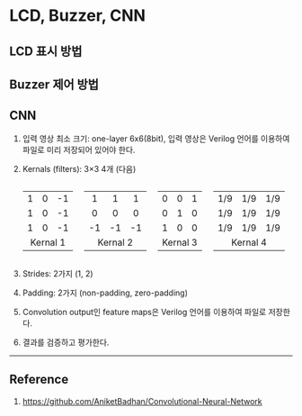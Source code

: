 # LCD, Buzzer, CNN

## LCD 표시 방법

## Buzzer 제어 방법

## CNN
1. 입력 영상 최소 크기: one-layer 6x6(8bit), 입력 영상은 Verilog 언어를 이용하여 파일로 미리 저장되어 있어야 한다. 

2. Kernals (filters): 3&times;3 4개 (다음)<br>

    <div style="display: flex; justify-content: space-between;">
        <div style="display:inline-block; float:left; margin-right:20px;">
            <table>
            <tbody style="text-align:center;">
                <tr>
                    <td>1</td>
                    <td>0</td>
                    <td>-1</td>
                </tr>
                <tr>
                    <td>1</td>
                    <td>0</td>
                    <td>-1</td>
                </tr>
                <tr>
                    <td>1</td>
                    <td>0</td>
                    <td>-1</td>
                </tr>
                <tr>
                    <td colspan="3">Kernal 1</td>
                </tr>
            </tbody>
            </table>
        </div>
        <div style="display:inline-block; float:left; margin-right:20px;">
            <table>
            <tbody style="text-align:center;">
                <tr>
                    <td>1</td>
                    <td>1</td>
                    <td>1</td>
                </tr>
                <tr>
                    <td>0</td>
                    <td>0</td>
                    <td>0</td>
                </tr>
                <tr>
                    <td>-1</td>
                    <td>-1</td>
                    <td>-1</td>
                </tr>
                <tr>
                    <td colspan="3">Kernal 2</td>
                </tr>
            </tbody>
            </table>
        </div>
        <div style="display:inline-block; float:left; margin-right:20px;">
            <table>
            <tbody style="text-align:center;">
                <tr>
                    <td>0</td>
                    <td>0</td>
                    <td>1</td>
                </tr>
                <tr>
                    <td>0</td>
                    <td>1</td>
                    <td>0</td>
                </tr>
                <tr>
                    <td>1</td>
                    <td>0</td>
                    <td>0</td>
                </tr>
                <tr>
                    <td colspan="3">Kernal 3</td>
                </tr>
            </tbody>
            </table>
        </div>
        <div style="display:inline-block; margin-right:20px;">
            <table>
            <tbody style="text-align:center;">
                <tr>
                    <td>1/9</td>
                    <td>1/9</td>
                    <td>1/9</td>
                </tr>
                <tr>
                    <td>1/9</td>
                    <td>1/9</td>
                    <td>1/9</td>
                </tr>
                <tr>
                    <td>1/9</td>
                    <td>1/9</td>
                    <td>1/9</td>
                </tr>
                <tr>
                    <td colspan="3">Kernal 4</td>
                </tr>
            </tbody>
            </table>
        </div>
    </div>

3. Strides: 2가지 (1, 2)

4. Padding: 2가지 (non-padding, zero-padding)

5. Convolution output인 feature maps은 Verilog 언어를 이용하여 파일로 저장한다.

6. 결과를 검증하고 평가한다.

---
## Reference

1. https://github.com/AniketBadhan/Convolutional-Neural-Network